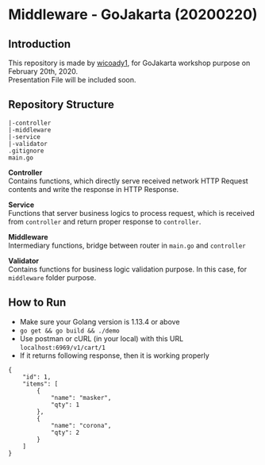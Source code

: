 # Middleware - GoJakarta (20200220)

## Introduction

This repository is made by [wicoady1](https://github.com/wicoady1), for GoJakarta workshop purpose on February 20th, 2020.  
Presentation File will be included soon.

## Repository Structure
```
|-controller
|-middleware
|-service
|-validator
.gitignore
main.go
```

**Controller**  
Contains functions, which directly serve received network HTTP Request contents and write the response in HTTP Response.

**Service**  
Functions that server business logics to process request, which is received from `controller` and return proper response to `controller`.

**Middleware**  
Intermediary functions, bridge between router in `main.go` and `controller`

**Validator**  
Contains functions for business logic validation purpose. In this case, for `middleware` folder purpose.

## How to Run
- Make sure your Golang version is 1.13.4 or above
- `go get && go build && ./demo`
- Use postman or cURL (in your local) with this URL `localhost:6969/v1/cart/1`
- If it returns following response, then it is working properly
```
{
	"id": 1,
	"items": [
		{
			"name": "masker",
			"qty": 1
		},
		{
			"name": "corona",
			"qty": 2
		}
	]
}
```